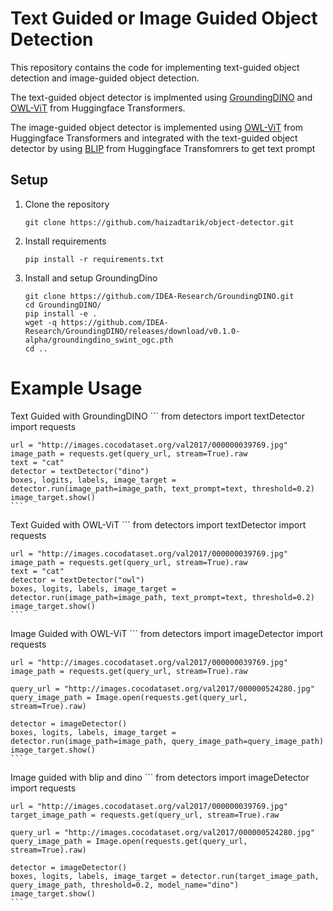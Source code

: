 # Text Guided or Image Guided Object Detection

This repository contains the code for implementing text-guided object detection and image-guided object detection.

The text-guided object detector is implmented using [GroundingDINO](https://github.com/IDEA-Research/GroundingDINO) and [OWL-ViT](https://huggingface.co/docs/transformers/model_doc/owlvit) from Huggingface Transformers.

The image-guided object detector is implemented using [OWL-ViT](https://huggingface.co/docs/transformers/model_doc/owlvit) from Huggingface Transformers and 
integrated with the text-guided object detector by using [BLIP](https://huggingface.co/docs/transformers/model_doc/blip) from Huggingface Transfomrers to get text prompt


## Setup
1. Clone the repository
    ```
    git clone https://github.com/haizadtarik/object-detector.git
    ```

2. Install requirements
    ```
    pip install -r requirements.txt
    ```

2. Install and setup GroundingDino
    ```
    git clone https://github.com/IDEA-Research/GroundingDINO.git
    cd GroundingDINO/
    pip install -e .
    wget -q https://github.com/IDEA-Research/GroundingDINO/releases/download/v0.1.0-alpha/groundingdino_swint_ogc.pth
    cd ..
    ```

# Example Usage

Text Guided with GroundingDINO
    ```
    from detectors import textDetector
    import requests

    url = "http://images.cocodataset.org/val2017/000000039769.jpg"
    image_path = requests.get(query_url, stream=True).raw
    text = "cat"
    detector = textDetector("dino")
    boxes, logits, labels, image_target = detector.run(image_path=image_path, text_prompt=text, threshold=0.2)
    image_target.show()
    ```

Text Guided with OWL-ViT
    ```
    from detectors import textDetector
    import requests

    url = "http://images.cocodataset.org/val2017/000000039769.jpg"
    image_path = requests.get(query_url, stream=True).raw
    text = "cat"
    detector = textDetector("owl")
    boxes, logits, labels, image_target = detector.run(image_path=image_path, text_prompt=text, threshold=0.2)
    image_target.show()
    ```

Image Guided with OWL-ViT
    ```
    from detectors import imageDetector
    import requests

    url = "http://images.cocodataset.org/val2017/000000039769.jpg"
    image_path = requests.get(query_url, stream=True).raw

    query_url = "http://images.cocodataset.org/val2017/000000524280.jpg"
    query_image_path = Image.open(requests.get(query_url, stream=True).raw)

    detector = imageDetector()
    boxes, logits, labels, image_target = detector.run(image_path=image_path, query_image_path=query_image_path)
    image_target.show()
    ```

Image guided with blip and dino
    ```
    from detectors import imageDetector
    import requests

    url = "http://images.cocodataset.org/val2017/000000039769.jpg"
    target_image_path = requests.get(query_url, stream=True).raw

    query_url = "http://images.cocodataset.org/val2017/000000524280.jpg"
    query_image_path = Image.open(requests.get(query_url, stream=True).raw)

    detector = imageDetector()
    boxes, logits, labels, image_target = detector.run(target_image_path, query_image_path, threshold=0.2, model_name="dino")
    image_target.show()
    ```


